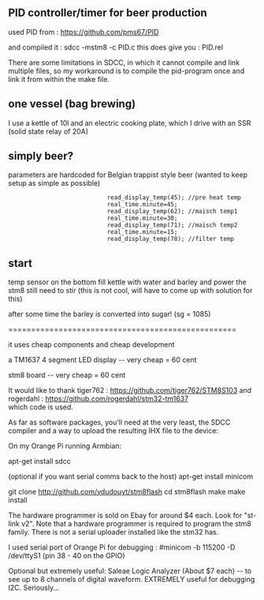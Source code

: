 PID controller/timer for beer production 
-----------------------------------------

used PID from : https://github.com/pms67/PID 

and compiled it : sdcc -mstm8 -c  PID.c this does give you :  PID.rel


There are some limitations in SDCC, in which it cannot compile and link multiple files, so my workaround is to compile the pid-program once and link it from within the make file.

one vessel (bag brewing)
------------------------

I use a kettle of 10l and an electric cooking plate, which I drive with an SSR (solid state relay of 20A)

 

simply beer? 
--------------------------------

parameters are hardcoded for Belgian trappist style beer (wanted to keep setup as simple as possible)

                                read_display_temp(45); //pre heat temp
                                real_time.minute=45;
                                read_display_temp(62); //maisch temp1
                                real_time.minute=30;
                                read_display_temp(71); //maisch temp2
                                real_time.minute=15;
                                read_display_temp(78); //filter temp

start
-----
temp sensor on the bottom
fill kettle with water and barley and power the stm8
still need to stir (this is not cool, will have to come up with solution for this)

after some time the barley is converted into sugar! (sg = 1085)

==================================================

it uses cheap components and cheap development


a TM1637 4 segment LED display -- very cheap = 60 cent

stm8 board -- very cheap = 60 cent

It would like to thank tiger762 : https://github.com/tiger762/STM8S103
and rogerdahl : https://github.com/rogerdahl/stm32-tm1637  
which code is used.





As far as software packages, you'll need at the very least, the SDCC compiler and a way to upload the resulting IHX file to the device:

On my Orange Pi running Armbian:

apt-get install sdcc

(optional if you want serial comms back to the host) apt-get install minicom

git clone http://github.com/vdudouyt/stm8flash
cd stm8flash
make
make install

The hardware programmer is sold on Ebay for around $4 each. Look for "st-link v2". Note that a hardware programmer is required to program the stm8 family. There is not a serial uploader installed like the stm32 has.


I used serial port of Orange Pi for debugging : #minicom -b 115200 -D /dev/ttyS1 (pin 38 - 40 on the GPIO)

Optional but extremely useful:
Saleae Logic Analyzer (About $7 each) -- to see up to 8 channels of digital waveform. EXTREMELY useful for debugging I2C. Seriously...

